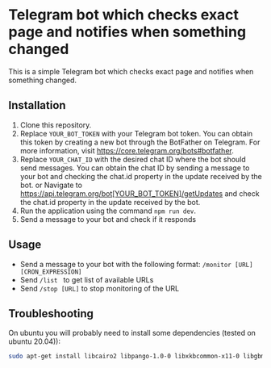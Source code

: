 # Telegram bot which checks exact page and notifies when something changed

This is a simple Telegram bot which checks exact page and notifies when something changed.

## Installation

1. Clone this repository.
2. Replace ```YOUR_BOT_TOKEN``` with your Telegram bot token. You can obtain this token by creating a new bot through the BotFather on Telegram. For more information, visit https://core.telegram.org/bots#botfather.
3. Replace ```YOUR_CHAT_ID``` with the desired chat ID where the bot should send messages. You can obtain the chat ID by sending a message to your bot and checking the chat.id property in the update received by the bot.
or 
Navigate to https://api.telegram.org/bot[YOUR_BOT_TOKEN]/getUpdates and check the chat.id property in the update received by the bot.
4. Run the application using the command ```npm run dev```.
5. Send a message to your bot and check if it responds

## Usage

* Send a message to your bot with the following format: ```/monitor [URL] [CRON_EXPRESSION]```
* Send ```/list ``` to get list of available URLs
* Send ```/stop [URL]``` to stop monitoring of the URL

## Troubleshooting

On ubuntu you will probably need to install some dependencies (tested on ubuntu 20.04)):
```bash
sudo apt-get install libcairo2 libpango-1.0-0 libxkbcommon-x11-0 libgbm-dev libxrandr2 libxfixes3 libxdamage1 libxcomposite1 libcups2 libatk-bridge2.0-0
```